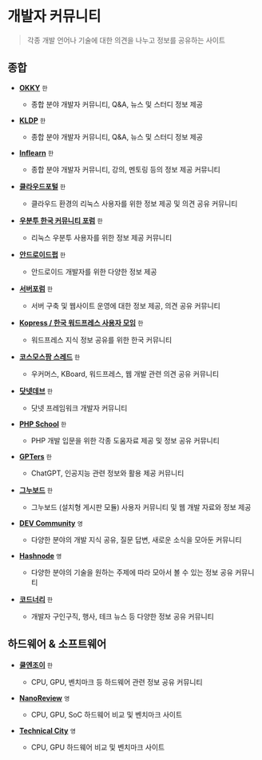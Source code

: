 # 개발자 커뮤니티

> 각종 개발 언어나 기술에 대한 의견을 나누고 정보를 공유하는 사이트

## 종합

- **[OKKY](https://okky.kr)** `한`
  - 종합 분야 개발자 커뮤니티, Q&A, 뉴스 및 스터디 정보 제공

- **[KLDP](https://kldp.org)** `한`
  - 종합 분야 개발자 커뮤니티, Q&A, 뉴스 및 스터디 정보 제공

- **[Inflearn](https://www.inflearn.com)** `한`
  - 종합 분야 개발자 커뮤니티, 강의, 멘토링 등의 정보 제공 커뮤니티

- **[클라우드포털](https://www.linux.co.kr)** `한`
  - 클라우드 환경의 리눅스 사용자를 위한 정보 제공 및 의견 공유 커뮤니티

- **[우분투 한국 커뮤니티 포럼](https://forum.ubuntu-kr.org)** `한`
  - 리눅스 우분투 사용자를 위한 정보 제공 커뮤니티

- **[안드로이드펍](https://www.androidpub.com)** `한`
  - 안드로이드 개발자를 위한 다양한 정보 제공

- **[서버포럼](https://svrforum.com)** `한`
  - 서버 구축 및 웹사이트 운영에 대한 정보 제공, 의견 공유 커뮤니티

- **[Kopress / 한국 워드프레스 사용자 모임](https://kopress.kr)** `한`
  - 워드프레스 지식 정보 공유를 위한 한국 커뮤니티

- **[코스모스팜 스레드](https://www.cosmosfarm.com/threads)** `한`
  - 우커머스, KBoard, 워드프레스, 웹 개발 관련 의견 공유 커뮤니티

- **[닷넷데브](https://forum.dotnetdev.kr)** `한`
  - 닷넷 프레임워크 개발자 커뮤니티

- **[PHP School](https://www.phpschool.com)** `한`
  - PHP 개발 입문을 위한 각종 도움자료 제공 및 정보 공유 커뮤니티

- **[GPTers](https://www.gpters.org)** `한`
  - ChatGPT, 인공지능 관련 정보와 활용 제공 커뮤니티

- **[그누보드](https://sir.kr)** `한`
  - 그누보드 (설치형 게시판 모듈) 사용자 커뮤니티 및 웹 개발 자료와 정보 제공

- **[DEV Community](https://dev.to)** `영`
  - 다양한 분야의 개발 지식 공유, 질문 답변, 새로운 소식을 모아둔 커뮤니티

- **[Hashnode](https://hashnode.com)** `영`
  - 다양한 분야의 기술을 원하는 주제에 따라 모아서 볼 수 있는 정보 공유 커뮤니티

- **[코드너리](https://www.codenary.co.kr)** `한`
  - 개발자 구인구직, 행사, 테크 뉴스 등 다양한 정보 공유 커뮤니티

## 하드웨어 & 소프트웨어

- **[쿨엔조이](https://coolenjoy.net)** `한`
  - CPU, GPU, 벤치마크 등 하드웨어 관련 정보 공유 커뮤니티

- **[NanoReview](https://nanoreview.net)** `영`
  - CPU, GPU, SoC 하드웨어 비교 및 벤치마크 사이트

- **[Technical City](https://technical.city)** `영`
  - CPU, GPU 하드웨어 비교 및 벤치마크 사이트

